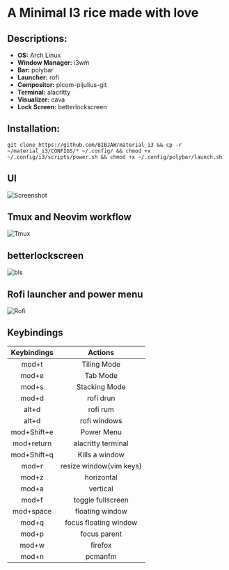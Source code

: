 # A Minimal I3 rice made with love

## **Descriptions:** 
- **OS:** Arch Linux
- **Window Manager:** i3wm
- **Bar:** polybar
- **Launcher:** rofi
- **Compositor:** picom-pijulius-git
- **Terminal:** alacritty
- **Visualizer:** cava
- **Lock Screen:** betterlockscreen

## Installation: 
```
git clone https://github.com/BIBJAW/material_i3 && cp -r ~/material_i3/CONFIGS/* ~/.config/ && chmod +x ~/.config/i3/scripts/power.sh && chmod +x ~/.config/polybar/launch.sh
```
## UI
![Screenshot](https://github.com/BIBJAW/material_i3/blob/main/screenshots/desktop.png?raw=true)
## Tmux and Neovim workflow
![Tmux](https://github.com/BIBJAW/material_i3/blob/main/screenshots/tmux.png?raw=true)
## betterlockscreen
![bls](https://github.com/BIBJAW/material_i3/blob/main/screenshots/bls.png?raw=true)
## Rofi launcher and power menu 
![Rofi](https://github.com/BIBJAW/material_i3/blob/main/screenshots/rofi.png?raw=true)
## Keybindings

| Keybindings  |        Actions         | 
| :---:        |        :----:          |
| mod+t        | Tiling Mode            |
| mod+e        | Tab Mode               |
| mod+s        | Stacking Mode          |
| mod+d        | rofi drun              |
| alt+d        | rofi rum               |
|alt+d         | rofi windows           |
|mod+Shift+e   |Power Menu              |
| mod+return   | alacritty terminal     |
|mod+Shift+q   | Kills a window         |
|mod+r         | resize window(vim keys)|
|mod+z         | horizontal             |
|mod+a         | vertical               |
|mod+f         | toggle fullscreen      |
|mod+space     | floating window        |
|mod+q         | focus floating window  |
|mod+p         | focus parent           |
| mod+w        | firefox                |
|mod+n         | pcmanfm                |
